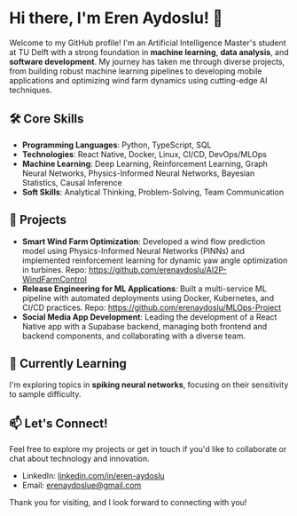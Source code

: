 # Hi there, I'm Eren Aydoslu! 👋

Welcome to my GitHub profile! I'm an Artificial Intelligence Master's student at TU Delft with a strong foundation in **machine learning**, **data analysis**, and **software development**. My journey has taken me through diverse projects, from building robust machine learning pipelines to developing mobile applications and optimizing wind farm dynamics using cutting-edge AI techniques.

## 🛠️ Core Skills

- **Programming Languages**: Python, TypeScript, SQL
- **Technologies**: React Native, Docker, Linux, CI/CD, DevOps/MLOps
- **Machine Learning**: Deep Learning, Reinforcement Learning, Graph Neural Networks, Physics-Informed Neural Networks, Bayesian Statistics, Causal Inference
- **Soft Skills**: Analytical Thinking, Problem-Solving, Team Communication

## 🚀 Projects

- **Smart Wind Farm Optimization**: Developed a wind flow prediction model using Physics-Informed Neural Networks (PINNs) and implemented reinforcement learning for dynamic yaw angle optimization in turbines. Repo: https://github.com/erenaydoslu/AI2P-WindFarmControl
- **Release Engineering for ML Applications**: Built a multi-service ML pipeline with automated deployments using Docker, Kubernetes, and CI/CD practices. Repo: https://github.com/erenaydoslu/MLOps-Project
- **Social Media App Development**: Leading the development of a React Native app with a Supabase backend, managing both frontend and backend components, and collaborating with a diverse team.

## 🌱 Currently Learning

I'm exploring topics in **spiking neural networks**, focusing on their sensitivity to sample difficulty.

## 📫 Let's Connect!

Feel free to explore my projects or get in touch if you'd like to collaborate or chat about technology and innovation.

- LinkedIn: [linkedin.com/in/eren-aydoslu](https://www.linkedin.com/in/eren-aydoslu/)
- Email: erenaydoslue@gmail.com

Thank you for visiting, and I look forward to connecting with you!


<!--
**erenaydoslu/erenaydoslu** is a ✨ _special_ ✨ repository because its `README.md` (this file) appears on your GitHub profile.

Here are some ideas to get you started:

- 🔭 I’m currently working on ...
- 🌱 I’m currently learning ...
- 👯 I’m looking to collaborate on ...
- 🤔 I’m looking for help with ...
- 💬 Ask me about ...
- 📫 How to reach me: ...
- 😄 Pronouns: ...
- ⚡ Fun fact: ...
-->
